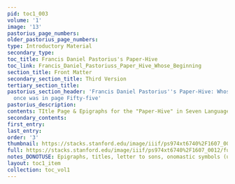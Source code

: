```yaml
---
pid: toc1_003
volume: '1'
image: '13'
pastorius_page_numbers: 
older_pastorius_page_numbers: 
type: Introductory Material
secondary_type: 
toc_title: Francis Daniel Pastorius's Paper-Hive
toc_link: Francis_Daniel_Pastoriuss_Paper_Hive_Whose_Beginning
section_title: Front Matter
secondary_section_title: Third Version
tertiary_section_title: 
pastorius_section_header: 'Francis Daniel Pastorius''s Paper-Hive: Whose Beginning
  once was in page Fifty-five'
pastorius_description: 
contents: TItle Page & Epigraphs for the "Paper-Hive" in Seven Languages (pt. 1)
secondary_contents: 
first_entry: 
last_entry: 
order: '3'
thumbnail: https://stacks.stanford.edu/image/iiif/ps974xt6740%2F1607_0012/full/100,/0/default.jpg
full: https://stacks.stanford.edu/image/iiif/ps974xt6740%2F1607_0012/full/full/0/default.jpg
notes_DONOTUSE: Epigraphs, titles, letter to sons, onomastic symbols (unnumbered)
layout: toc1_item
collection: toc_vol1
---
```


